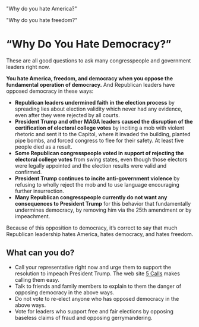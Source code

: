 "Why do you hate America?"

"Why do you hate freedom?"

# “Why Do You Hate Democracy?”

These are all good questions to ask many congresspeople and government leaders right now.

**You hate America, freedom, and democracy when you oppose the fundamental operation of democracy.** And Republican leaders have opposed democracy in these ways:

- **Republican leaders undermined faith in the election process** by spreading lies about election validity which never had any evidence, even after they were rejected by all courts.
- **President Trump and other MAGA leaders caused the disruption of the certification of electoral college votes** by inciting a mob with violent rhetoric and sent it to the Capitol, where it invaded the building, planted pipe bombs, and forced congress to flee for their safety. At least five people died as a result.
- **Some Republican congresspeople voted in support of rejecting the electoral college votes** from swing states, even though those electors were legally appointed and the election results were valid and confirmed.
- **President Trump continues to incite anti-government violence** by refusing to wholly reject the mob and to use language encouraging further insurrection.
- **Many Republican congresspeople currently do not want any consequences to President Trump** for this behavior that fundamentally undermines democracy, by removing him via the 25th amendment or by impeachment.

Because of this opposition to democracy, it’s correct to say that much Republican leadership hates America, hates democracy, and hates freedom.

## What can you do?

- Call your representative right now and urge them to support the resolution to impeach President Trump. The web site [5 Calls](https://5calls.org/issue/impeach-trump-coup-insurrection) makes calling them easy.
- Talk to friends and family members to explain to them the danger of opposing democracy in the above ways.
- Do not vote to re-elect anyone who has opposed democracy in the above ways.
- Vote for leaders who support free and fair elections by opposing baseless claims of fraud and opposing gerrymandering.
